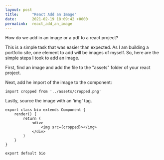 ```yaml
---
layout: post
title:      "React Add an Image"
date:       2021-02-19 18:09:42 +0000
permalink:  react_add_an_image
---
```



How do we add in an image or a pdf to a react project?

This is a simple task that was easier than expected. As I am building a portfolio site, one element to add will be images of myself. So, here are the simple steps I took to add an image.

First, find an image and add the file to the "assets" folder of your react project.

Next, add he import of the image to the component:
```
import cropped from '../assets/cropped.png'
```

Lastly, source the image with an 'img' tag.
```
export class bio extends Component {
    render() {
        return (
            <div>
                <img src={cropped}></img>
            </div>
        )
    }
}

export default bio
```
